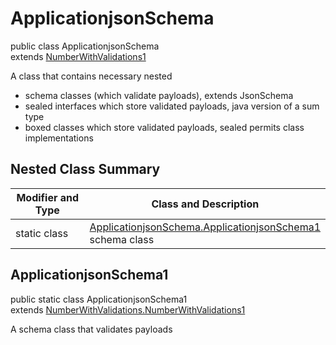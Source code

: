 # ApplicationjsonSchema
public class ApplicationjsonSchema<br>
extends [NumberWithValidations1](../../../../../../../components/schemas/NumberWithValidations.md#numberwithvalidations)

A class that contains necessary nested
- schema classes (which validate payloads), extends JsonSchema
- sealed interfaces which store validated payloads, java version of a sum type
- boxed classes which store validated payloads, sealed permits class implementations

## Nested Class Summary
| Modifier and Type | Class and Description |
| ----------------- | ---------------------- |
| static class | [ApplicationjsonSchema.ApplicationjsonSchema1](#applicationjsonschema1)<br> schema class |

## ApplicationjsonSchema1
public static class ApplicationjsonSchema1<br>
extends [NumberWithValidations.NumberWithValidations1](../../../../../../../components/schemas/NumberWithValidations.md#numberwithvalidations1)

A schema class that validates payloads
